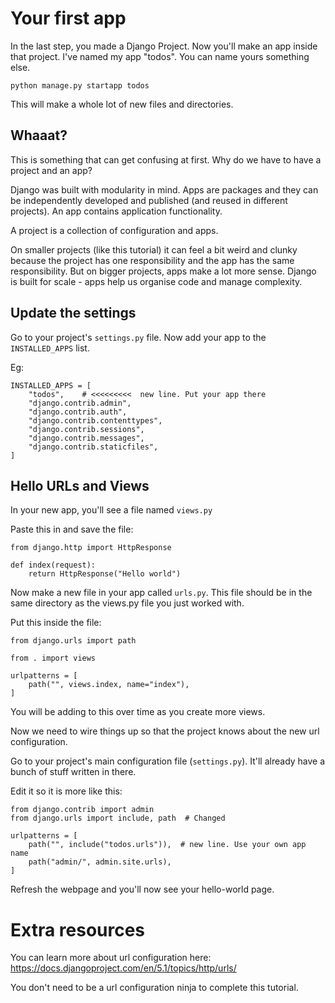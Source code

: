 # Your first app 

In the last step, you made a Django Project. Now you'll make an app inside that project. I've named my app "todos". You can name yours something else.

```
python manage.py startapp todos
```

This will make a whole lot of new files and directories.

## Whaaat?

This is something that can get confusing at first. Why do we have to have a project and an app?

Django was built with modularity in mind. Apps are packages and they can be independently developed and published (and reused in different projects). An app contains application functionality.

A project is a collection of configuration and apps. 

On smaller projects (like this tutorial) it can feel a bit weird and clunky because the project has one responsibility and the app has the same responsibility. But on bigger projects, apps make a lot more sense. Django is built for scale - apps help us organise code and manage complexity.

## Update the settings

Go to your project's `settings.py` file. Now add your app to the `INSTALLED_APPS` list.

Eg:
```
INSTALLED_APPS = [
    "todos",    # <<<<<<<<<  new line. Put your app there
    "django.contrib.admin",
    "django.contrib.auth",
    "django.contrib.contenttypes",
    "django.contrib.sessions",
    "django.contrib.messages",
    "django.contrib.staticfiles",
]
```

## Hello URLs and Views 

In your new app, you'll see a file named `views.py`

Paste this in and save the file:

```
from django.http import HttpResponse

def index(request):
    return HttpResponse("Hello world")
```

Now make a new file in your app called `urls.py`. This file should be in the same directory as the views.py file you just worked with.

Put this inside the file:

```
from django.urls import path

from . import views

urlpatterns = [
    path("", views.index, name="index"),
]
```

You will be adding to this over time as you create more views.

Now we need to wire things up so that the project knows about the new url configuration.

Go to your project's main configuration file (`settings.py`). It'll already have a bunch of stuff written in there.

Edit it so it is more like this:

```
from django.contrib import admin
from django.urls import include, path  # Changed

urlpatterns = [
    path("", include("todos.urls")),  # new line. Use your own app name
    path("admin/", admin.site.urls),
]
```

Refresh the webpage and you'll now see your hello-world page.

# Extra resources

You can learn more about url configuration here: https://docs.djangoproject.com/en/5.1/topics/http/urls/

You don't need to be a url configuration ninja to complete this tutorial.

